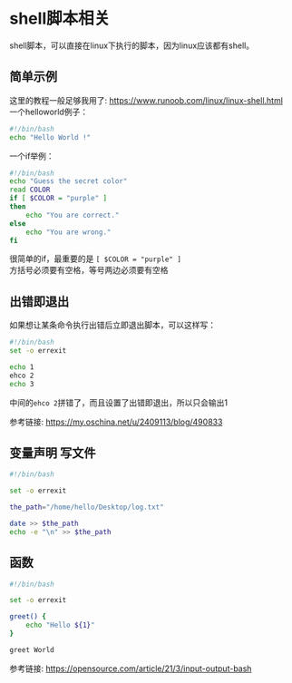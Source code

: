 # shell脚本相关
shell脚本，可以直接在linux下执行的脚本，因为linux应该都有shell。  


## 简单示例
这里的教程一般足够我用了: https://www.runoob.com/linux/linux-shell.html  
一个helloworld例子：  
```bash
#!/bin/bash
echo "Hello World !"
```

一个if举例：  
```bash
#!/bin/bash
echo "Guess the secret color"
read COLOR
if [ $COLOR = "purple" ]
then
    echo "You are correct."
else
    echo "You are wrong."
fi
```
很简单的if，最重要的是 `[ $COLOR = "purple" ]`  
方括号必须要有空格，等号两边必须要有空格  

## 出错即退出
如果想让某条命令执行出错后立即退出脚本，可以这样写：  
```bash
#!/bin/bash
set -o errexit

echo 1
ehco 2
echo 3
```
中间的`ehco 2`拼错了，而且设置了出错即退出，所以只会输出1  

参考链接: https://my.oschina.net/u/2409113/blog/490833  

## 变量声明 写文件
```bash
#!/bin/bash

set -o errexit

the_path="/home/hello/Desktop/log.txt"

date >> $the_path
echo -e "\n" >> $the_path
```

## 函数
```bash
#!/bin/bash

set -o errexit

greet() {
    echo "Hello ${1}"
}

greet World
```

参考链接: https://opensource.com/article/21/3/input-output-bash  

